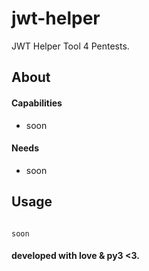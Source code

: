 # jwt-helper
JWT Helper Tool 4 Pentests.



## About


 #### Capabilities

- soon


#### Needs

- soon


## Usage
```

soon

```

#### developed with love & py3 <3.

